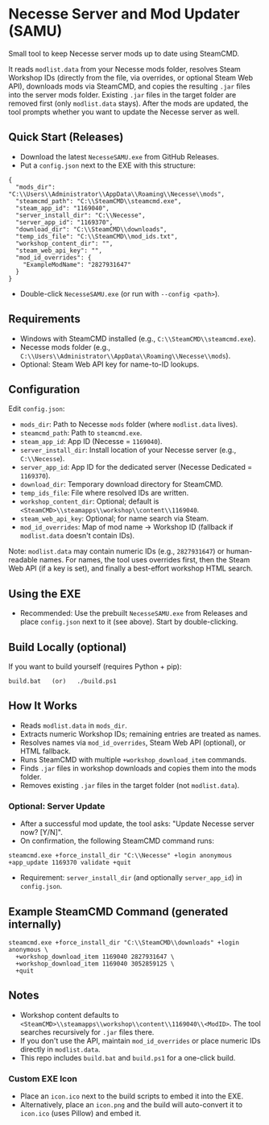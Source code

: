 # Necesse Server and Mod Updater (SAMU)

Small tool to keep Necesse server mods up to date using SteamCMD.

It reads `modlist.data` from your Necesse mods folder, resolves Steam Workshop IDs (directly from the file, via overrides, or optional Steam Web API), downloads mods via SteamCMD, and copies the resulting `.jar` files into the server mods folder. Existing `.jar` files in the target folder are removed first (only `modlist.data` stays). After the mods are updated, the tool prompts whether you want to update the Necesse server as well.

## Quick Start (Releases)
- Download the latest `NecesseSAMU.exe` from GitHub Releases.
- Put a `config.json` next to the EXE with this structure:

```
{
  "mods_dir": "C:\\Users\\Administrator\\AppData\\Roaming\\Necesse\\mods",
  "steamcmd_path": "C:\\SteamCMD\\steamcmd.exe",
  "steam_app_id": "1169040",
  "server_install_dir": "C:\\Necesse",
  "server_app_id": "1169370",
  "download_dir": "C:\\SteamCMD\\downloads",
  "temp_ids_file": "C:\\SteamCMD\\mod_ids.txt",
  "workshop_content_dir": "",
  "steam_web_api_key": "",
  "mod_id_overrides": {
    "ExampleModName": "2827931647"
  }
}
```

- Double-click `NecesseSAMU.exe` (or run with `--config <path>`).

## Requirements
- Windows with SteamCMD installed (e.g., `C:\\SteamCMD\\steamcmd.exe`).
- Necesse mods folder (e.g., `C:\\Users\\Administrator\\AppData\\Roaming\\Necesse\\mods`).
- Optional: Steam Web API key for name-to-ID lookups.

## Configuration
Edit `config.json`:

- `mods_dir`: Path to Necesse `mods` folder (where `modlist.data` lives).
- `steamcmd_path`: Path to `steamcmd.exe`.
- `steam_app_id`: App ID (Necesse = `1169040`).
- `server_install_dir`: Install location of your Necesse server (e.g., `C:\\Necesse`).
- `server_app_id`: App ID for the dedicated server (Necesse Dedicated = `1169370`).
- `download_dir`: Temporary download directory for SteamCMD.
- `temp_ids_file`: File where resolved IDs are written.
- `workshop_content_dir`: Optional; default is `<SteamCMD>\\steamapps\\workshop\\content\\1169040`.
- `steam_web_api_key`: Optional; for name search via Steam.
- `mod_id_overrides`: Map of mod name -> Workshop ID (fallback if `modlist.data` doesn't contain IDs).

Note: `modlist.data` may contain numeric IDs (e.g., `2827931647`) or human-readable names. For names, the tool uses overrides first, then the Steam Web API (if a key is set), and finally a best-effort workshop HTML search.

## Using the EXE
- Recommended: Use the prebuilt `NecesseSAMU.exe` from Releases and place `config.json` next to it (see above). Start by double-clicking.

## Build Locally (optional)
If you want to build yourself (requires Python + pip):

```
build.bat   (or)   ./build.ps1
```

## How It Works
- Reads `modlist.data` in `mods_dir`.
- Extracts numeric Workshop IDs; remaining entries are treated as names.
- Resolves names via `mod_id_overrides`, Steam Web API (optional), or HTML fallback.
- Runs SteamCMD with multiple `+workshop_download_item` commands.
- Finds `.jar` files in workshop downloads and copies them into the mods folder.
- Removes existing `.jar` files in the target folder (not `modlist.data`).

### Optional: Server Update
- After a successful mod update, the tool asks: "Update Necesse server now? [Y/N]".
- On confirmation, the following SteamCMD command runs:

```
steamcmd.exe +force_install_dir "C:\\Necesse" +login anonymous +app_update 1169370 validate +quit
```

- Requirement: `server_install_dir` (and optionally `server_app_id`) in `config.json`.

## Example SteamCMD Command (generated internally)

```
steamcmd.exe +force_install_dir "C:\\SteamCMD\\downloads" +login anonymous \
  +workshop_download_item 1169040 2827931647 \
  +workshop_download_item 1169040 3052859125 \
  +quit
```

## Notes
- Workshop content defaults to `<SteamCMD>\\steamapps\\workshop\\content\\1169040\\<ModID>`. The tool searches recursively for `.jar` files there.
- If you don't use the API, maintain `mod_id_overrides` or place numeric IDs directly in `modlist.data`.
- This repo includes `build.bat` and `build.ps1` for a one-click build.

### Custom EXE Icon
- Place an `icon.ico` next to the build scripts to embed it into the EXE.
- Alternatively, place an `icon.png` and the build will auto-convert it to `icon.ico` (uses Pillow) and embed it.
